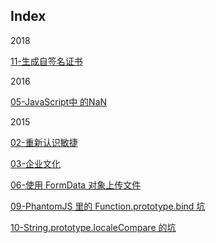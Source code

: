 Index
---
2018

[11-生成自签名证书](2018/11-create-self-signed-ssl-certificate.md)

2016

[05-JavaScript中 的NaN](2016/05-JavaScript%E4%B8%AD%E7%9A%84NaN.md)

2015

[02-重新认识敏捷](2015/02-%E9%87%8D%E6%96%B0%E8%AE%A4%E8%AF%86%E6%95%8F%E6%8D%B7.md)

[03-企业文化](2015/03-%E4%BC%81%E4%B8%9A%E6%96%87%E5%8C%96.md)

[06-使用 FormData 对象上传文件](2015/06-%E4%BD%BF%E7%94%A8FormData%E5%AF%B9%E8%B1%A1%E4%B8%8A%E4%BC%A0%E6%96%87%E4%BB%B6.md)

[09-PhantomJS 里的 Function.prototype.bind 坑](2015/09-PhantomJS%E9%87%8C%E7%9A%84Function.prototype.bind%E5%9D%91.md)

[10-String.prototype.localeCompare 的坑](2015/10-String.prototype.localeCompare%E7%9A%84%E5%9D%91.md)